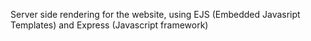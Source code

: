 Server side rendering for the website, using EJS (Embedded Javasript Templates) and Express (Javascript framework)